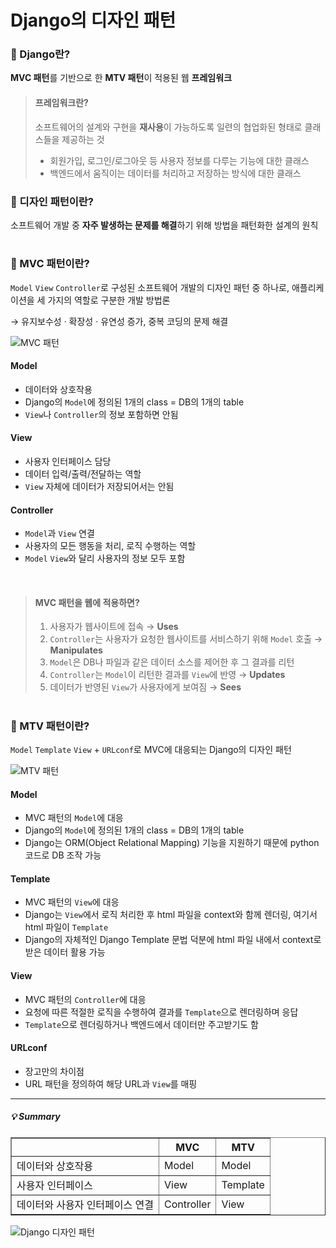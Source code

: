# Django의 디자인 패턴

### 📜 Django란?
**MVC 패턴**를 기반으로 한 **MTV 패턴**이 적용된 웹 **프레임워크**

>#### 프레임워크란?
>소프트웨어의 설계와 구현을 **재사용**이 가능하도록 일련의 협업화된 형태로 클래스들을 제공하는 것
>* 회원가입, 로그인/로그아웃 등 사용자 정보를 다루는 기능에 대한 클래스
>* 백엔드에서 움직이는 데이터를 처리하고 저장하는 방식에 대한 클래스

### 🧩 디자인 패턴이란?
소프트웨어 개발 중 **자주 발생하는 문제를 해결**하기 위해 방법을 패턴화한 설계의 원칙

#

### 🧩 MVC 패턴이란?
`Model` `View` `Controller`로 구성된 소프트웨어 개발의 디자인 패턴 중 하나로, 애플리케이션을 세 가지의 역할로 구분한 개발 방법론

&rarr; 유지보수성 · 확장성 · 유연성 증가, 중복 코딩의 문제 해결

![MVC 패턴](https://user-images.githubusercontent.com/97721883/235830787-0a8ddb11-6b08-4d6e-815e-d52ac487157b.PNG)

#### Model
* 데이터와 상호작용
* Django의 `Model`에 정의된 1개의 class = DB의 1개의 table
* `View`나 `Controller`의 정보 포함하면 안됨

#### View
* 사용자 인터페이스 담당
* 데이터 입력/출력/전달하는 역할
* `View` 자체에 데이터가 저장되어서는 안됨

#### Controller
* `Model`과 `View` 연결
* 사용자의 모든 행동을 처리, 로직 수행하는 역할
* `Model` `View`와 달리 사용자의 정보 모두 포함

<br>

>#### MVC 패턴을 웹에 적용하면?
>1. 사용자가 웹사이트에 접속 &rarr; **Uses**
>2. `Controller`는 사용자가 요청한 웹사이트를 서비스하기 위해 `Model` 호출 &rarr; **Manipulates**
>3. `Model`은 DB나 파일과 같은 데이터 소스를 제어한 후 그 결과를 리턴
>4. `Controller`는 `Model`이 리턴한 결과를 `View`에 반영 &rarr; **Updates**
>5. 데이터가 반영된 `View`가 사용자에게 보여짐 &rarr; **Sees**

#

### 🧩 MTV 패턴이란?
`Model` `Template` `View` + `URLconf`로 MVC에 대응되는 Django의 디자인 패턴

![MTV 패턴](https://user-images.githubusercontent.com/97721883/235831075-7cfb4879-9a1f-46c1-a7de-69d923464ebd.PNG)

#### Model
* MVC 패턴의 `Model`에 대응
* Django의 `Model`에 정의된 1개의 class = DB의 1개의 table
* Django는 ORM(Object Relational Mapping) 기능을 지원하기 때문에 python 코드로 DB 조작 가능

#### Template
* MVC 패턴의 `View`에 대응
* Django는 `View`에서 로직 처리한 후 html 파일을 context와 함께 렌더링, 여기서 html 파일이 `Template`
* Django의 자체적인 Django Template 문법 덕분에 html 파일 내에서 context로 받은 데이터 활용 가능

#### View
* MVC 패턴의 `Controller`에 대응
* 요청에 따른 적절한 로직을 수행하여 결과를 `Template`으로 렌더링하며 응답
* `Template`으로 렌더링하거나 백엔드에서 데이터만 주고받기도 함

#### URLconf
* 장고만의 차이점
* URL 패턴을 정의하여 해당 URL과 `View`를 매핑

---

##### 💡 Summary

<table border=1 style="border-collapse: collapse;">
  <tr>
    <th></th>
    <th>MVC</th>
    <th>MTV</th>
  </tr>
  <tr>
    <td>데이터와 상호작용</td>
    <td>Model</td>
    <td>Model</td>
  </tr>
  <tr>
    <td>사용자 인터페이스</td>
    <td>View</td>
    <td>Template</td>
  </tr>
  <tr>
    <td>데이터와 사용자 인터페이스 연결</td>
    <td>Controller</td>
    <td>View</td>
  </tr>
</table>

![Django 디자인 패턴](https://user-images.githubusercontent.com/97721883/235831177-891da75b-2738-416d-ae1c-37d214e91d68.PNG)
